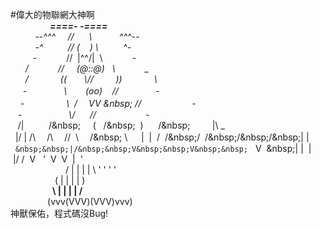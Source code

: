 #偉大的物聯網大神啊  
&nbsp;&nbsp;&nbsp;&nbsp;&nbsp;&nbsp;&nbsp;&nbsp;&nbsp;&nbsp;&nbsp;&nbsp;&nbsp;&nbsp;&nbsp;&nbsp;___====-_  _-====___  
&nbsp;&nbsp;&nbsp;&nbsp;&nbsp;&nbsp;&nbsp;&nbsp;&nbsp;&nbsp;_--^^^&nbsp;&nbsp;&nbsp;&nbsp;&nbsp;//&nbsp;&nbsp;&nbsp;&nbsp;&nbsp;&nbsp;\\&nbsp;&nbsp;&nbsp;&nbsp;&nbsp;&nbsp;&nbsp;&nbsp;&nbsp;&nbsp;&nbsp;^^^--_  
&nbsp;&nbsp;&nbsp;&nbsp;&nbsp;&nbsp;&nbsp;&nbsp;&nbsp;&nbsp;_-^&nbsp;&nbsp;&nbsp;&nbsp;&nbsp;&nbsp;&nbsp;&nbsp;&nbsp;&nbsp;//&nbsp;(&nbsp;&nbsp;&nbsp;&nbsp;)&nbsp;\\&nbsp;&nbsp;&nbsp;&nbsp;&nbsp;&nbsp;&nbsp;&nbsp;&nbsp;&nbsp;^-_  
&nbsp;&nbsp;&nbsp;&nbsp;&nbsp;&nbsp;&nbsp;&nbsp;&nbsp;-&nbsp;&nbsp;&nbsp;&nbsp;&nbsp;&nbsp;&nbsp;&nbsp;&nbsp;&nbsp;&nbsp;&nbsp;//&nbsp;&nbsp;|\^^/|&nbsp;&nbsp;\\&nbsp;&nbsp;&nbsp;&nbsp;&nbsp;&nbsp;&nbsp;&nbsp;&nbsp;&nbsp;&nbsp;&nbsp;-  
&nbsp;&nbsp;&nbsp;&nbsp;&nbsp;&nbsp;_/&nbsp;&nbsp;&nbsp;&nbsp;&nbsp;&nbsp;&nbsp;&nbsp;&nbsp;&nbsp;&nbsp;&nbsp;//&nbsp;&nbsp;&nbsp;&nbsp;&nbsp;(@::@)&nbsp;&nbsp;&nbsp;\\&nbsp;&nbsp;&nbsp;&nbsp;&nbsp;&nbsp;&nbsp;&nbsp;&nbsp;&nbsp;&nbsp;&nbsp;\_  
&nbsp;&nbsp;&nbsp;&nbsp;&nbsp;&nbsp;/&nbsp;&nbsp;&nbsp;&nbsp;&nbsp;&nbsp;&nbsp;&nbsp;&nbsp;&nbsp;&nbsp;&nbsp;&nbsp;((&nbsp;&nbsp;&nbsp;&nbsp;&nbsp;&nbsp;&nbsp;\\//&nbsp;&nbsp;&nbsp;&nbsp;&nbsp;&nbsp;&nbsp;&nbsp;&nbsp;))&nbsp;&nbsp;&nbsp;&nbsp;&nbsp;&nbsp;&nbsp;&nbsp;&nbsp;&nbsp;&nbsp;&nbsp;&nbsp;\  
&nbsp;&nbsp;&nbsp;&nbsp;&nbsp;-&nbsp;&nbsp;&nbsp;&nbsp;&nbsp;&nbsp;&nbsp;&nbsp;&nbsp;&nbsp;&nbsp;&nbsp;&nbsp;&nbsp;&nbsp;\\　&nbsp;&nbsp;&nbsp;&nbsp;(oo)&nbsp;&nbsp;&nbsp;&nbsp;//&nbsp;&nbsp;&nbsp;&nbsp;&nbsp;&nbsp;&nbsp;&nbsp;&nbsp;&nbsp;&nbsp;&nbsp;&nbsp;&nbsp;&nbsp;-  
&nbsp;&nbsp;&nbsp;&nbsp;-&nbsp;&nbsp;&nbsp;&nbsp;&nbsp;&nbsp;&nbsp;&nbsp;&nbsp;&nbsp;&nbsp;&nbsp;&nbsp;&nbsp;&nbsp;&nbsp;&nbsp;\\&nbsp;&nbsp;/　&nbsp;VV&nbsp;\&nbsp;&nbsp;//　&nbsp;&nbsp;&nbsp;&nbsp;&nbsp;&nbsp;&nbsp;&nbsp;&nbsp;&nbsp;&nbsp;&nbsp;&nbsp;&nbsp;&nbsp;&nbsp;&nbsp;-  
&nbsp;&nbsp;&nbsp;-&nbsp;&nbsp;&nbsp;&nbsp;&nbsp;&nbsp;&nbsp;&nbsp;&nbsp;&nbsp;&nbsp;&nbsp;&nbsp;&nbsp;&nbsp;&nbsp;&nbsp;&nbsp;&nbsp;\\/&nbsp;&nbsp;&nbsp;&nbsp;&nbsp;&nbsp;\// &nbsp;&nbsp;&nbsp;&nbsp;&nbsp;&nbsp;&nbsp;&nbsp;&nbsp;&nbsp;&nbsp;&nbsp;&nbsp;&nbsp;&nbsp;&nbsp;&nbsp;&nbsp;&nbsp;-  
&nbsp;&nbsp;_ /|&nbsp;&nbsp;&nbsp;&nbsp;&nbsp;&nbsp;&nbsp;&nbsp;&nbsp;&nbsp;/\&nbsp;&nbsp;&nbsp;&nbsp;&nbsp;&nbsp;(&nbsp;&nbsp;&nbsp;/\&nbsp;&nbsp;&nbsp;)&nbsp;&nbsp;&nbsp;&nbsp;&nbsp;&nbsp;/\&nbsp;&nbsp;&nbsp;&nbsp;&nbsp;&nbsp;&nbsp;&nbsp;&nbsp;&nbsp;|\ _  
&nbsp;&nbsp;|/&nbsp;|&nbsp;/\　&nbsp;/\　&nbsp;/\/&nbsp;&nbsp;\　&nbsp;/\&nbsp;&nbsp;\　&nbsp;&nbsp;|&nbsp;&nbsp;|&nbsp;&nbsp;/&nbsp;&nbsp;/\&nbsp;/&nbsp;&nbsp;\/\&nbsp;/\&nbsp;/\&nbsp;|&nbsp;\|  
&nbsp;&nbsp;`&nbsp;&nbsp;|/&nbsp;&nbsp;V&nbsp;&nbsp;V&nbsp;&nbsp;`&nbsp;&nbsp;&nbsp;V&nbsp;&nbsp;\&nbsp;\|&nbsp;|&nbsp;&nbsp;|&nbsp;|/&nbsp;/&nbsp;&nbsp;V&nbsp;&nbsp;&nbsp;'&nbsp;&nbsp;V&nbsp;&nbsp;V&nbsp;&nbsp;\|&nbsp;&nbsp;'  
&nbsp;&nbsp;&nbsp;&nbsp;`   `  `      `   / | |  | | \   '      '  '   '  
&nbsp;&nbsp;&nbsp;&nbsp;&nbsp;&nbsp;&nbsp;&nbsp;&nbsp;&nbsp;&nbsp;&nbsp;&nbsp;&nbsp;&nbsp;&nbsp;&nbsp;&nbsp;(  | |  | |  )  
&nbsp;&nbsp;&nbsp;&nbsp;&nbsp;&nbsp;&nbsp;&nbsp;&nbsp;&nbsp;&nbsp;&nbsp;&nbsp;&nbsp;&nbsp;&nbsp;&nbsp;__\ | |  | | /__  
&nbsp;&nbsp;&nbsp;&nbsp;&nbsp;&nbsp;&nbsp;&nbsp;&nbsp;&nbsp;&nbsp;&nbsp;&nbsp;&nbsp;&nbsp;(vvv(VVV)(VVV)vvv)   
                    神獸保佑，程式碼沒Bug!   
